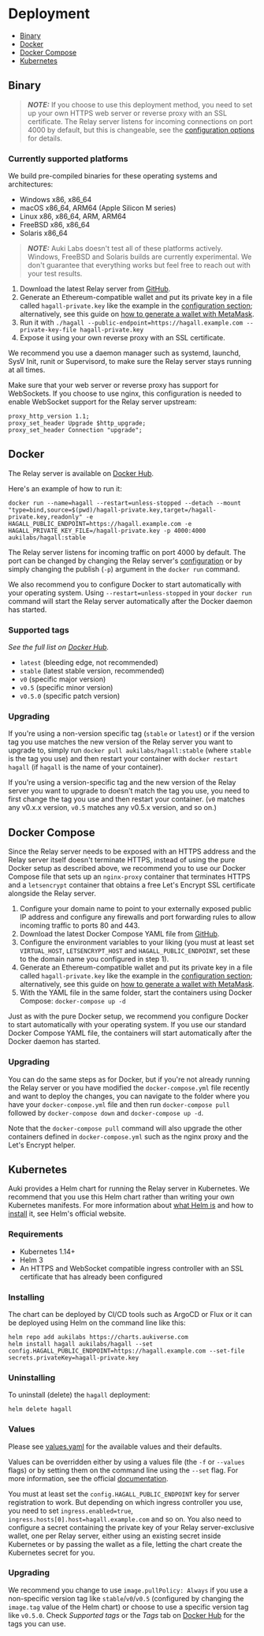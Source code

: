 # Deployment

- [Binary](#binary)
- [Docker](#docker)
- [Docker Compose](#docker-compose)
- [Kubernetes](#kubernetes)

## Binary

> **_NOTE:_** If you choose to use this deployment method, you need to set up your own HTTPS web server or reverse proxy with an SSL certificate. The Relay server listens for incoming connections on port 4000 by default, but this is changeable, see the [configuration options](configuration.md) for details.

### Currently supported platforms

We build pre-compiled binaries for these operating systems and architectures:

- Windows x86, x86_64
- macOS x86_64, ARM64 (Apple Silicon M series)
- Linux x86, x86_64, ARM, ARM64
- FreeBSD x86, x86_64
- Solaris x86_64

> **_NOTE:_** Auki Labs doesn't test all of these platforms actively. Windows, FreeBSD and Solaris builds are currently experimental. We don't guarantee that everything works but feel free to reach out with your test results.

1. Download the latest Relay server from [GitHub](https://github.com/aukilabs/hagall/releases).
2. Generate an Ethereum-compatible wallet and put its private key in a file called `hagall-private.key` like the example in the [configuration section](configuration.md); alternatively, see this guide on [how to generate a wallet with MetaMask](https://www.posemesh.org/hagall-upgrade-guide).
3. Run it with `./hagall --public-endpoint=https://hagall.example.com --private-key-file hagall-private.key`
4. Expose it using your own reverse proxy with an SSL certificate.

We recommend you use a daemon manager such as systemd, launchd, SysV Init, runit or Supervisord, to make sure the Relay server stays running at all times.

Make sure that your web server or reverse proxy has support for WebSockets. If you choose to use nginx, this configuration is needed to enable WebSocket support for the Relay server upstream:

```text
proxy_http_version 1.1;
proxy_set_header Upgrade $http_upgrade;
proxy_set_header Connection "upgrade";
```

## Docker

The Relay server is available on [Docker Hub](https://hub.docker.com/r/aukilabs/hagall).

Here's an example of how to run it:

```shell
docker run --name=hagall --restart=unless-stopped --detach --mount "type=bind,source=$(pwd)/hagall-private.key,target=/hagall-private.key,readonly" -e HAGALL_PUBLIC_ENDPOINT=https://hagall.example.com -e HAGALL_PRIVATE_KEY_FILE=/hagall-private.key -p 4000:4000 aukilabs/hagall:stable
```

The Relay server listens for incoming traffic on port 4000 by default. The port can be changed by
changing the Relay server's [configuration](configuration.md) or by simply changing the publish
(`-p`) argument in the `docker run` command.

We also recommend you to configure Docker to start automatically with your operating system. Using `--restart=unless-stopped` in your `docker run` command will start the Relay server automatically after the Docker daemon has started.

### Supported tags

_See the full list on [Docker Hub](https://hub.docker.com/r/aukilabs/hagall)._

- `latest` (bleeding edge, not recommended)
- `stable` (latest stable version, recommended)
- `v0` (specific major version)
- `v0.5` (specific minor version)
- `v0.5.0` (specific patch version)

### Upgrading

If you're using a non-version specific tag (`stable` or `latest`) or if the version tag you use matches the new version of the Relay server you want to upgrade to, simply run `docker pull aukilabs/hagall:stable` (where `stable` is the tag you use) and then restart your container with `docker restart hagall` (if `hagall` is the name of your container).

If you're using a version-specific tag and the new version of the Relay server you want to upgrade to doesn't match the tag you use, you need to first change the tag you use and then restart your container. (`v0` matches any v0.x.x version, `v0.5` matches any v0.5.x version, and so on.)

## Docker Compose

Since the Relay server needs to be exposed with an HTTPS address and the Relay server itself doesn't terminate HTTPS, instead of using the pure Docker setup as described above, we recommend you to use our Docker Compose file that sets up an `nginx-proxy` container that terminates HTTPS and a `letsencrypt` container that obtains a free Let's Encrypt SSL certificate alongside the Relay server.

1. Configure your domain name to point to your externally exposed public IP address and configure any firewalls and port forwarding rules to allow incoming traffic to ports 80 and 443.
2. Download the latest Docker Compose YAML file from [GitHub](https://github.com/aukilabs/hagall/blob/main/docker-compose.yml).
3. Configure the environment variables to your liking (you must at least set `VIRTUAL_HOST`, `LETSENCRYPT_HOST` and `HAGALL_PUBLIC_ENDPOINT`, set these to the domain name you configured in step 1).
4. Generate an Ethereum-compatible wallet and put its private key in a file called `hagall-private.key` like the example in the [configuration section](configuration.md); alternatively, see this guide on [how to generate a wallet with MetaMask](https://www.posemesh.org/hagall-upgrade-guide).
5. With the YAML file in the same folder, start the containers using Docker Compose: `docker-compose up -d`

Just as with the pure Docker setup, we recommend you configure Docker to start automatically with your operating system. If you use our standard Docker Compose YAML file, the containers will start automatically after the Docker daemon has started.

### Upgrading

You can do the same steps as for Docker, but if you're not already running the Relay server or you have modified the `docker-compose.yml` file recently and want to deploy the changes, you can navigate to the folder where you have your `docker-compose.yml` file and then run `docker-compose pull` followed by `docker-compose down` and `docker-compose up -d`.

Note that the `docker-compose pull` command will also upgrade the other containers defined in `docker-compose.yml` such as the nginx proxy and the Let's Encrypt helper.

## Kubernetes

Auki provides a Helm chart for running the Relay server in Kubernetes. We recommend that you use this Helm chart rather than writing your own Kubernetes manifests. For more information about [what Helm is](https://helm.sh/docs/topics/architecture/) and how to [install](https://helm.sh/docs/intro/install/) it, see Helm's official website.

### Requirements

- Kubernetes 1.14+
- Helm 3
- An HTTPS and WebSocket compatible ingress controller with an SSL certificate that has already been configured

### Installing

The chart can be deployed by CI/CD tools such as ArgoCD or Flux or it can be deployed using Helm on the command line like this:

```shell
helm repo add aukilabs https://charts.aukiverse.com
helm install hagall aukilabs/hagall --set config.HAGALL_PUBLIC_ENDPOINT=https://hagall.example.com --set-file secrets.privateKey=hagall-private.key
```

### Uninstalling

To uninstall (delete) the `hagall` deployment:

```shell
helm delete hagall
```

### Values

Please see [values.yaml](https://github.com/aukilabs/helm-charts/blob/main/charts/hagall/values.yaml) for the available values and their defaults.

Values can be overridden either by using a values file (the `-f` or `--values` flags) or by setting them on the command line using the `--set` flag. For more information, see the official [documentation](https://helm.sh/docs/helm/helm_install/).

You must at least set the `config.HAGALL_PUBLIC_ENDPOINT` key for server registration to work. But depending on which ingress controller you use, you need to set `ingress.enabled=true`, `ingress.hosts[0].host=hagall.example.com` and so on. You also need to configure a secret containing the private key of your Relay server-exclusive wallet, one per Relay server, either using an existing secret inside Kubernetes or by passing the wallet as a file, letting the chart create the Kubernetes secret for you.

### Upgrading

We recommend you change to use `image.pullPolicy: Always` if you use a non-specific version tag like `stable`/`v0`/`v0.5` (configured by changing the `image.tag` value of the Helm chart) or choose to use a specific version tag like `v0.5.0`. Check *Supported tags* or the *Tags* tab on [Docker Hub](https://hub.docker.com/r/aukilabs/hagall) for the tags you can use.
